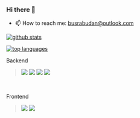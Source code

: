 ### Hi there 👋

- 📫 How to reach me: busrabudan@outlook.com

[![github stats](https://github-readme-stats.vercel.app/api?username=busrabudan&theme=blue-green)](https://github.com/anuraghazra/github-readme-stats)


[![top languages](https://github-readme-stats.vercel.app/api/top-langs/?username=busrabudan&theme=blue-green)](https://github.com/anuraghazra/github-readme-stats)

<p>Backend</p>

<blockquote>
<img src="https://img.shields.io/badge/java-%23ED8B00.svg?style=for-the-badge&logo=java&logoColor=white"> 
<img src="https://img.shields.io/badge/spring-%236DB33F.svg?style=for-the-badge&logo=spring&logoColor=white"> 
<img src="https://img.shields.io/badge/Spring_Boot-F2F4F9?style=for-the-badge&logo=spring-boot"> 
<img src="https://img.shields.io/badge/mysql-%2300f.svg?style=for-the-badge&logo=mysql&logoColor=white"> 
</blockquote>
<br>
<p>Frontend</p>
<blockquote>
<img src="https://img.shields.io/badge/JavaScript-323330?style=for-the-badge&logo=javascript&logoColor=F7DF1E">
<img src="https://img.shields.io/badge/react-%2320232a.svg?style=for-the-badge&logo=react&logoColor=%2361DAFB"> 
</blockquote>
